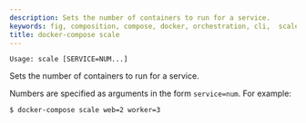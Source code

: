 ```yaml
---
description: Sets the number of containers to run for a service.
keywords: fig, composition, compose, docker, orchestration, cli,  scale
title: docker-compose scale
---
```


```
Usage: scale [SERVICE=NUM...]
```

Sets the number of containers to run for a service.

Numbers are specified as arguments in the form `service=num`. For example:

    $ docker-compose scale web=2 worker=3